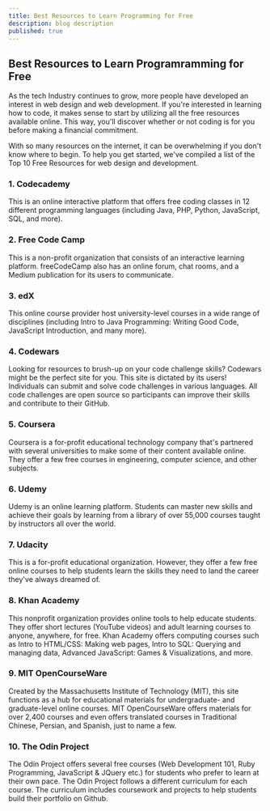 ```yaml
---
title: Best Resources to Learn Programming for Free
description: blog description
published: true
---
```



## Best Resources to Learn Programramming for Free

As the tech Industry continues to grow, more people have developed an interest in web design and web development. If you're interested in learning how to code, it makes sense to start by utilizing all the free resources available online. This way, you'll discover whether or not coding is for you before making a financial commitment.

With so many resources on the internet, it can be overwhelming if you don't know where to begin. To help you get started, we've compiled a list of the Top 10 Free Resources for web design and development.  

### 1. Codecademy

This is an online interactive platform that offers free coding classes in 12 different programming languages (including Java, PHP, Python, JavaScript, SQL, and more).

### 2. Free Code Camp

This is a non-profit organization that consists of an interactive learning platform. freeCodeCamp also has an online forum, chat rooms, and a Medium publication for its users to communicate.

### 3. edX

This online course provider host university-level courses in a wide range of disciplines (including Intro to Java Programming: Writing Good Code, JavaScript Introduction, and many more).

### 4. Codewars

Looking for resources to brush-up on your code challenge skills? Codewars might be the perfect site for you. This site is dictated by its users! Individuals can submit and solve code challenges in various languages. All code challenges are open source so participants can improve their skills and contribute to their GitHub.

### 5. Coursera

 Coursera is a for-profit educational technology company that's partnered with several universities to make some of their content available online. They offer a few free courses in engineering, computer science, and other subjects.

### 6. Udemy

Udemy is an online learning platform. Students can master new skills and achieve their goals by learning from a library of over 55,000 courses taught by instructors all over the world.

### 7. Udacity

This is a for-profit educational organization. However, they offer a few free online courses to help students learn the skills they need to land the career they've always dreamed of.

### 8. Khan Academy

This nonprofit organization provides online tools to help educate students. They offer short lectures (YouTube videos) and adult learning courses to anyone, anywhere, for free. Khan Academy offers computing courses such as Intro to HTML/CSS: Making web pages, Intro to SQL: Querying and managing data, Advanced JavaScript: Games & Visualizations, and more.

### 9. MIT OpenCourseWare

Created by the Massachusetts Institute of Technology (MIT), this site functions as a hub for educational materials for undergraduate- and graduate-level online courses. MIT OpenCourseWare offers materials for over 2,400 courses and even offers translated courses in Traditional Chinese, Persian, and Spanish, just to name a few.

### 10. The Odin Project

The Odin Project offers several free courses (Web Development 101, Ruby Programming, JavaScript & JQuery etc.) for students who prefer to learn at their own pace. The Odin Project follows a different curriculum for each course. The curriculum includes coursework and projects to help students build their portfolio on Github.

